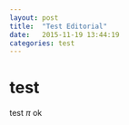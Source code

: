 ```yaml
---
layout: post
title:  "Test Editorial"
date:   2015-11-19 13:44:19
categories: test
---
```

# test

test $\pi$ ok